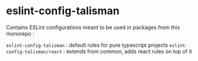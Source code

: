 # eslint-config-talisman

Contains ESLint configurations meant to be used in packages from this monorepo :

`eslint-config-talisman` : default rules for pure typescript projects
`eslint-config-talisman/react` : extends from common, adds react rules on top of it
